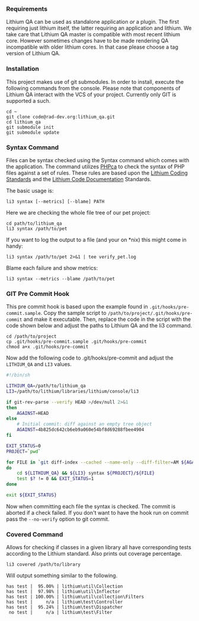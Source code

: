 ### Requirements

Lithium QA can be used as standalone application _or_ a plugin. The first requiring just lithium itself, the latter requiring an application and lithium. We take care that Lithium QA master is compatible with most recent lithium core. However sometimes changes have to be made rendering QA incompatible with older lithium cores. In that case please choose a tag version of Lithium QA.

### Installation

This project makes use of git submodules. In order to install, execute the following commands from the console. Please note that components of Lithium QA interact with the VCS of your project. Currently only GIT is supported a such.
```
cd ~
git clone code@rad-dev.org:lithium_qa.git 
cd lithium_qa
git submodule init
git submodule update
```

### Syntax Command

Files can be syntax checked using the Syntax command which comes with the application. The command utilizes [PHPca](http://github.com/UnionOfRAD/phpca/) to check the syntax of PHP files against a set of rules. These rules are based upon the [Lithium Coding Standards](http://dev.lithify.me/lithium/wiki/standards/coding) and the [Lithium Code Documentation](http://dev.lithify.me/lithium/wiki/standards/documenting) Standards.

The basic usage is: 
```
li3 syntax [--metrics] [--blame] PATH
```

Here we are checking the whole file tree of our pet project:
```
cd path/to/lithium_qa
li3 syntax /path/to/pet
```

If you want to log the output to a file (and your on *nix) this might come in handy:
```
li3 syntax /path/to/pet 2>&1 | tee verify_pet.log
```

Blame each failure and show metrics:
```
li3 syntax --metrics --blame /path/to/pet
```

### GIT Pre Commit Hook

This pre commit hook is based upon the example found in `.git/hooks/pre-commit.sample`. Copy the sample script to `/path/to/project/.git/hooks/pre-commit` and make it executable. Then, replace the code in the script with the code shown below and adjust the paths to Lithium QA and the li3 command.

```
cd /path/to/project
cp .git/hooks/pre-commit.sample .git/hooks/pre-commit
chmod a+x .git/hooks/pre-commit
```
   
Now add the following code to .git/hooks/pre-commit and adjust the `LITHIUM_QA` and `LI3` values.

```sh
#!/bin/sh

LITHIUM_QA=/path/to/lithium_qa
LI3=/path/to/lithium/libraries/lithium/console/li3

if git-rev-parse --verify HEAD >/dev/null 2>&1
then
    AGAINST=HEAD
else
    # Initial commit: diff against an empty tree object
    AGAINST=4b825dc642cb6eb9a060e54bf8d69288fbee4904
fi

EXIT_STATUS=0
PROJECT=`pwd`

for FILE in `git diff-index --cached --name-only --diff-filter=AM ${AGAINST}`
do
    cd ${LITHIUM_QA} && ${LI3} syntax ${PROJECT}/${FILE}
    test $? != 0 && EXIT_STATUS=1
done

exit ${EXIT_STATUS}
```

Now when committing each file the syntax is checked. The commit is aborted if a check failed. If you don't want to have the hook run on commit pass the `--no-verify` option to git commit.

### Covered Command

Allows for checking if classes in a given library all have corresponding tests according to the Lithium standard. Also prints out coverage percentage.
```
li3 covered /path/to/library
```

Will output something similar to the following.
```
has test |  95.00% | lithium\util\Collection
has test |  97.98% | lithium\util\Inflector
has test | 100.00% | lithium\util\collection\Filters
has test |     n/a | lithium\test\Controller
has test |  95.24% | lithium\test\Dispatcher
 no test |     n/a | lithium\test\Filter
```

